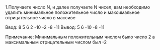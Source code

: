 1.Получаете число N, и далее получаете N чисел, вам необходимо удалить минимальное положительное число и максимальное отрицательное число в массиве

Ввод:
8
5 6 2 -10 -2 -8 -11
Вывод:
5 6 -10 -8 -11

Примечание: Минимальным положительным числом было число 2 а максимальным отрицательным числом был -2
